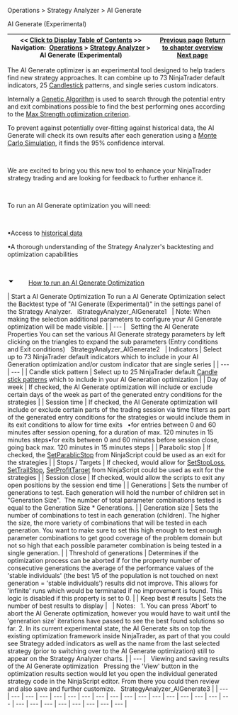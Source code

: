 ﻿


Operations \> Strategy Analyzer \> AI Generate






















AI Generate (Experimental)







| \<\< [Click to Display Table of Contents](ai-generate.md) \>\> **Navigation:**     [Operations](operations-1.md) \> [Strategy Analyzer](strategy_analyzer-1.md) \> AI Generate (Experimental) | [Previous page](multi-objective_optimization-1.md) [Return to chapter overview](strategy_analyzer-1.md) [Next page](understanding_historical_fill_-1.md) |
| --- | --- |














The AI Generate optimizer is an experimental tool designed to help traders find new strategy approaches. It can combine up to 73 NinjaTrader default indicators, 25 [Candlestick](candlestickpattern-1.md) patterns, and single series custom indicators.


Internally a [Genetic Algorithm](genetic_algorithm-1.md) is used to search through the potential entry and exit combinations possible to find the best performing ones according to the [Max Strength optimization criterion](optimization_fitness_metrics-1.md).


To prevent against potentially over\-fitting against historical data, the AI Generate will check its own results after each generation using a [Monte Carlo Simulation](monte_carlo_simulation-1.md), it finds the 95% confidence interval.


 


We are excited to bring you this new tool to enhance your NinjaTrader strategy trading and are looking for feedback to further enhance it.


 


To run an AI Generate optimization you will need:


 


•Access to [historical data](data_by_provider-1.md)

•A thorough understanding of the Strategy Analyzer's backtesting and optimization capabilities

 


![tog_minus](tog_minus-1.gif)        [How to run an AI Generate Optimization](javascript:HMToggle('toggle','HowToRunAWalkForwardOptimization','HowToRunAWalkForwardOptimization_ICON'))




| Start a AI Generate Optimization To run a AI Generate Optimization select the Backtest type of "AI Generate (Experimental)" in the settings panel of the Strategy Analyzer.    iStrategyAnalyzer_AIGenerate1     | Note: When making the selection additional parameters to configure your AI Generate optimization will be made visible. | | --- |      Setting the AI Generate Properties You can set the various AI Generate strategy parameters by left clicking on the triangles to expand the sub parameters (Entry conditions and Exit conditions)   StrategyAnalyzer_AIGenerate2     | Indicators | Select up to 73 NinjaTrader default indicators which to include in your AI Generation optimization and/or custom indicator that are single series | | --- | --- | | Candle stick pattern | Select up to 25 NinjaTrader default [Candle stick patterns](candlestickpattern-1.md) which to include in your AI Generation optimization | | Day of week | If checked, the AI Generate optimization will include or exclude certain days of the week as part of the generated entry conditions for the strategies | | Session time | If checked, the AI Generate optimization will include or exclude certain parts of the trading session via time filters as part of the generated entry conditions for the strategies or would include them in its exit conditions to allow for time exits   •for entries between 0 and 60 minutes after session opening, for a duration of max. 120 minutes in 15 minutes steps•for exits between 0 and 60 minutes before session close, going back max. 120 minutes in 15 minutes steps | | Parabolic stop | If checked, the [SetParablicStop](setparabolicstop-1.md) from NinjaScript could be used as an exit for the strategies | | Stops / Targets | If checked, would allow for [SetStopLoss](setstoploss-1.md), [SetTrailStop](settrailstop-1.md), [SetProfitTarget](setprofittarget-1.md) from NinjaScript could be used as exit for the strategies | | Session close | If checked, would allow the scripts to exit any open positions by the session end time | | Generations | Sets the number of generations to test. Each generation will hold the number of children set in "Generation Size".  The number of total parameter combinations tested is equal to the Generation Size \* Generations. | | Generation size | Sets the number of combinations to test in each generation (children). The higher the size, the more variety of combinations that will be tested in each generation. You want to make sure to set this high enough to test enough parameter combinations to get good coverage of the problem domain but not so high that each possible parameter combination is being tested in a single generation. | | Threshold of generations | Determines if the optimization process can be aborted if for the property number of consecutive generations the average of the performance values of the 'stable individuals' (the best 1/5 of the population is not touched on next generation \= 'stable individuals') results did not improve. This allows for 'infinite' runs which would be terminated if no improvement is found. This logic is disabled if this property is set to 0\. | | Keep best \# results | Sets the number of best results to display |        | Notes:    1\. You can press 'Abort' to abort the AI Generate optimization, however you would have to wait until the 'generation size' iterations have passed to see the best found solutions so far. 2\. In its current experimental state, the AI Generate sits on top the existing optimization framework inside NinjaTrader, as part of that you could see Strategy added indicators as well as the name from the last selected strategy (prior to switching over to the AI Generate optimization) still to appear on the Strategy Analyzer charts. | | --- |      Viewing and saving results of the AI Generate optimization   Pressing the 'View' button in the optimization results section would let you open the individual generated strategy code in the NinjaScript editor. From there you could then review and also save and further customize.    StrategyAnalyzer_AIGenerate3 |
| --- | --- | --- | --- | --- | --- | --- | --- | --- | --- | --- | --- | --- | --- | --- | --- | --- | --- | --- | --- | --- | --- | --- | --- | --- |










